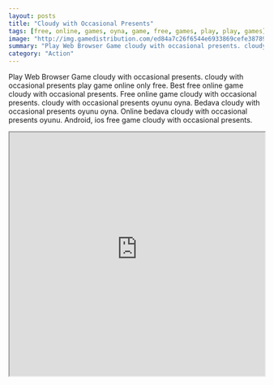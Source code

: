 ```yaml
---
layout: posts
title: "Cloudy with Occasional Presents"
tags: [free, online, games, oyna, game, free, games, play, play, games]
image: "http://img.gamedistribution.com/ed84a7c26f6544e6933869cefe38789a.jpg"
summary: "Play Web Browser Game cloudy with occasional presents. cloudy with occasional presents play game online only free. Best free online game cloudy with occasional presents. Free online game cloudy with occasional presents. cloudy with occasional presents oyunu oyna. Bedava cloudy with occasional presents oyunu oyna. Online bedava cloudy with occasional presents oyunu. Android, ios free game cloudy with occasional presents."
category: "Action"
---
```


Play Web Browser Game cloudy with occasional presents. cloudy with occasional presents play game online only free. Best free online game cloudy with occasional presents. Free online game cloudy with occasional presents. cloudy with occasional presents oyunu oyna. Bedava cloudy with occasional presents oyunu oyna. Online bedava cloudy with occasional presents oyunu. Android, ios free game cloudy with occasional presents.

<iframe width="100%" height="480px;" src="http://flash.gamedistribution.com?game=ed84a7c26f6544e6933869cefe38789a"></iframe>